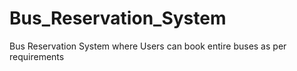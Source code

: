 # Bus_Reservation_System
Bus Reservation System where Users can book entire buses as per requirements
